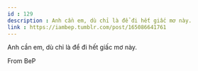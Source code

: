 ```yaml
---
id : 129
description : Anh cần em, dù chỉ là để đi hết giấc mơ này.
link : https://iambep.tumblr.com/post/165086641761
---
```


Anh cần em, dù chỉ là để đi hết giấc mơ này.

From BeP
